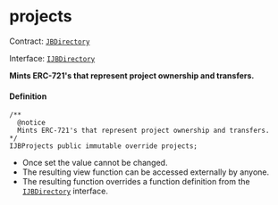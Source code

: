 # projects

Contract: [`JBDirectory`](/dev/api/v3/contracts/jbdirectory/README.md)​‌

Interface: [`IJBDirectory`](/dev/api/v3/interfaces/ijbdirectory.md)

**Mints ERC-721's that represent project ownership and transfers.**

#### Definition

```
/** 
  @notice 
  Mints ERC-721's that represent project ownership and transfers.
*/ 
IJBProjects public immutable override projects;
```

* Once set the value cannot be changed.
* The resulting view function can be accessed externally by anyone.
* The resulting function overrides a function definition from the [`IJBDirectory`](/dev/api/v3/interfaces/ijbdirectory.md) interface.
